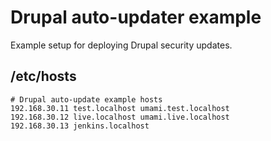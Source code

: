 # Drupal auto-updater example

Example setup for deploying Drupal security updates.


## /etc/hosts

```
# Drupal auto-update example hosts
192.168.30.11 test.localhost umami.test.localhost
192.168.30.12 live.localhost umami.live.localhost
192.168.30.13 jenkins.localhost
```
